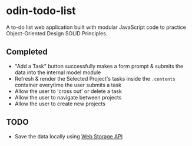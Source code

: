 # odin-todo-list
A to-do list web application built with modular JavaScript code to practice Object-Oriented Design SOLID Principles.

## Completed
- "Add a Task" button successfully makes a form prompt & submits the data into the internal model module
- Refresh & render the Selected Project's tasks inside the `.contents` container everytime the user submits a task
- Allow the user to 'cross out' or delete a task
- Allow the user to navigate between projects
- Allow the user to create new projects

## TODO
- Save the data locally using [Web Storage API](https://developer.mozilla.org/en-US/docs/Web/API/Web_Storage_API/Using_the_Web_Storage_API)